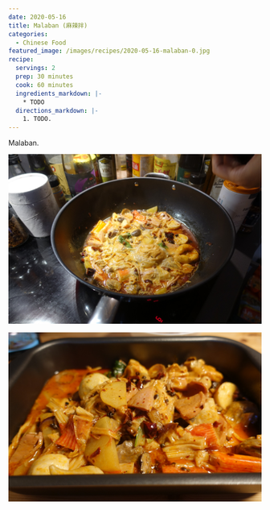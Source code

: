 ```yaml
---
date: 2020-05-16
title: Malaban (麻辣拌)
categories:
  - Chinese Food
featured_image: /images/recipes/2020-05-16-malaban-0.jpg
recipe:
  servings: 2
  prep: 30 minutes
  cook: 60 minutes
  ingredients_markdown: |-
    * TODO
  directions_markdown: |-
    1. TODO.
---
```

Malaban.

![pic](/images/recipes/2020-05-16-malaban-1.jpg)

![pic](/images/recipes/2020-05-16-malaban-2.jpg)